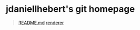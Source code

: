 jdaniellhebert's git homepage
=============================
> [README.md](https://jdaniellhebert.github.io/README.md)
> [renderer](https://jdaniellhebert.github.io/THREE.js-PathTracing-Renderer/ThreeJS_PathTracing_Renderer_CornellBox.html)

